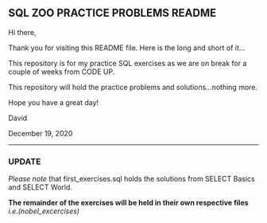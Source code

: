 <h2>SQL ZOO PRACTICE PROBLEMS README</h2>

Hi there,

Thank you for visiting this README file. Here is the long and short of it...

This repository is for my practice SQL exercises as we are on break for a couple of weeks from CODE UP.

This repository will hold the practice problems and solutions...nothing more.

Hope you have a great day!

David

December 19, 2020

---------------
<h3>UPDATE</h3>

*Please note* that first_exercises.sql holds the solutions from SELECT Basics and SELECT World. 

**The remainder of the exercises will be held in their own respective files** *i.e.(nobel_excercises)*